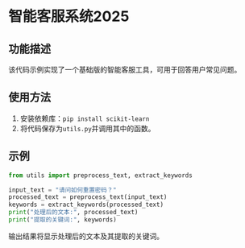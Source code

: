 # 智能客服系统2025

## 功能描述
该代码示例实现了一个基础版的智能客服工具，可用于回答用户常见问题。

## 使用方法
1. 安装依赖库：`pip install scikit-learn`
2. 将代码保存为`utils.py`并调用其中的函数。

## 示例
```python
from utils import preprocess_text, extract_keywords

input_text = "请问如何重置密码？"
processed_text = preprocess_text(input_text)
keywords = extract_keywords(processed_text)
print("处理后的文本:", processed_text)
print("提取的关键词:", keywords)
```
输出结果将显示处理后的文本及其提取的关键词。